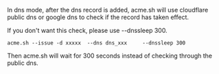 

In dns mode, after the dns record is added, acme.sh will use cloudflare public dns or google dns to check if the record has taken effect.

If you don't want this check, please use --dnssleep 300.

    acme.sh --issue -d xxxxx  --dns dns_xxx     --dnssleep 300

Then acme.sh will wait for 300 seconds instead of checking through the public dns.
